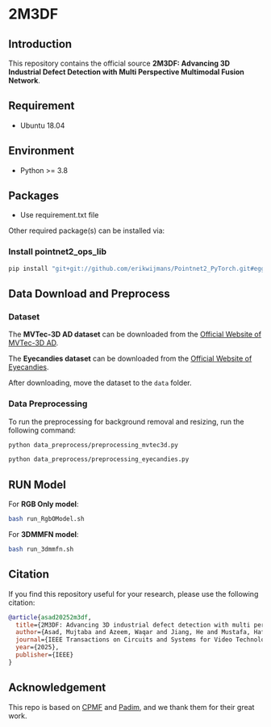 # 2M3DF
## Introduction

This repository contains the official source **2M3DF: Advancing 3D Industrial Defect Detection with Multi Perspective Multimodal Fusion Network**.

## Requirement

- Ubuntu 18.04

## Environment

- Python >= 3.8

## Packages

- Use requirement.txt file

Other required package(s) can be installed via:

### Install pointnet2_ops_lib
```bash
pip install "git+git://github.com/erikwijmans/Pointnet2_PyTorch.git#egg=pointnet2_ops&subdirectory=pointnet2_ops_lib"
```
## Data Download and Preprocess

### Dataset

The **MVTec-3D AD dataset** can be downloaded from the [Official Website of MVTec-3D AD](https://www.mvtec.com/company/research/datasets/mvtec-3d-ad).

The **Eyecandies dataset** can be downloaded from the [Official Website of Eyecandies](https://eyecan-ai.github.io/eyecandies/).

After downloading, move the dataset to the `data` folder.

### Data Preprocessing

To run the preprocessing for background removal and resizing, run the following command:

```bash
python data_preprocess/preprocessing_mvtec3d.py
```
```bash
python data_preprocess/preprocessing_eyecandies.py
```

## RUN Model

For **RGB Only model**:
```bash
bash run_RgbOModel.sh
```

For **3DMMFN model**:
```bash
bash run_3dmmfn.sh
```

## Citation

If you find this repository useful for your research, please use the following citation:

```bibtex
@article{asad20252m3df,
  title={2M3DF: Advancing 3D industrial defect detection with multi perspective multimodal fusion network},
  author={Asad, Mujtaba and Azeem, Waqar and Jiang, He and Mustafa, Hafiz Tayyab and Yang, Jie and Liu, Wei},
  journal={IEEE Transactions on Circuits and Systems for Video Technology},
  year={2025},
  publisher={IEEE}
}
```

## Acknowledgement

This repo is based on [CPMF](https://github.com/caoyunkang/CPMF) and [Padim](https://github.com/taikiinoue45/PaDiM), and we thank them for their great work.
